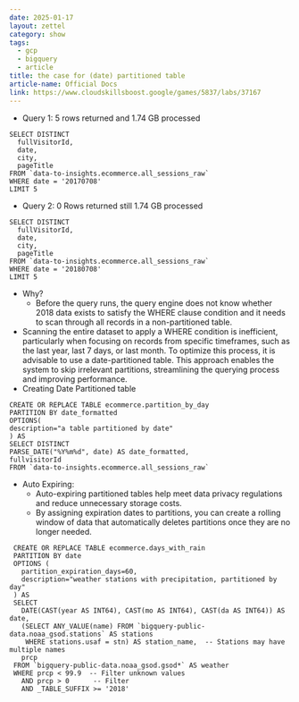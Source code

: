 ```yaml
---
date: 2025-01-17
layout: zettel
category: show
tags:
  - gcp
  - bigquery
  - article
title: the case for (date) partitioned table
article-name: Official Docs
link: https://www.cloudskillsboost.google/games/5837/labs/37167
---
```

- Query 1: 5 rows returned and 1.74 GB processed
```
SELECT DISTINCT
  fullVisitorId,
  date,
  city,
  pageTitle
FROM `data-to-insights.ecommerce.all_sessions_raw`
WHERE date = '20170708'
LIMIT 5
```

- Query 2: 0 Rows returned still 1.74 GB processed
```
SELECT DISTINCT
  fullVisitorId,
  date,
  city,
  pageTitle
FROM `data-to-insights.ecommerce.all_sessions_raw`
WHERE date = '20180708'
LIMIT 5
```

- Why?
	- Before the query runs, the query engine does not know whether 2018 data exists to satisfy the WHERE clause condition and it needs to scan through all records in a non-partitioned table.
- Scanning the entire dataset to apply a WHERE condition is inefficient, particularly when focusing on records from specific timeframes, such as the last year, last 7 days, or last month. To optimize this process, it is advisable to use a date-partitioned table. This approach enables the system to skip irrelevant partitions, streamlining the querying process and improving performance.
- Creating Date Partitioned table
```
CREATE OR REPLACE TABLE ecommerce.partition_by_day
PARTITION BY date_formatted
OPTIONS(
description="a table partitioned by date"
) AS
SELECT DISTINCT
PARSE_DATE("%Y%m%d", date) AS date_formatted,
fullvisitorId
FROM `data-to-insights.ecommerce.all_sessions_raw`
```

- Auto Expiring:
	- Auto-expiring partitioned tables help meet data privacy regulations and reduce unnecessary storage costs. 
	- By assigning expiration dates to partitions, you can create a rolling window of data that automatically deletes partitions once they are no longer needed.
```
 CREATE OR REPLACE TABLE ecommerce.days_with_rain
 PARTITION BY date
 OPTIONS (
   partition_expiration_days=60,
   description="weather stations with precipitation, partitioned by day"
 ) AS
 SELECT
   DATE(CAST(year AS INT64), CAST(mo AS INT64), CAST(da AS INT64)) AS date,
   (SELECT ANY_VALUE(name) FROM `bigquery-public-data.noaa_gsod.stations` AS stations
    WHERE stations.usaf = stn) AS station_name,  -- Stations may have multiple names
   prcp
 FROM `bigquery-public-data.noaa_gsod.gsod*` AS weather
 WHERE prcp < 99.9  -- Filter unknown values
   AND prcp > 0      -- Filter
   AND _TABLE_SUFFIX >= '2018'
```
